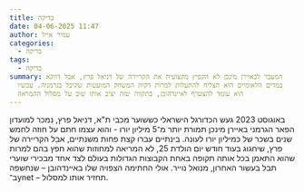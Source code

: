 ```yaml
---
title: בדיקה
date: 04-06-2025 11:47
author: עמיר אייל
categories:
  - בדיקה
tags:
  - בדיקה
summary: המעבר לבאיירן מינכן לא הקפיץ מקצועית את הקריירה של דניאל פרץ, אבל דווקא
  במדים הלאומיים הוא הצליח להתעלות למרות דקות המשחק המועטות שקיבל בגרמניה. עכשיו
  הוא עומד להצטרף לאיינדהובן, בתקווה שזה יציב אותו שוב על מסלול ההמראה
---
```

באוגוסט 2023 געש הכדורגל הישראלי כששוער מכבי ת"א, דניאל פרץ, נמכר למועדון הפאר הגרמני באיירן מינכן תמורת יותר מ־5 מיליון יורו - והוא עצמו חתם על חוזה לחמש שנים בשכר של כמיליון יורו לעונה.
בינתיים עברו קצת פחות משנתיים, אבל הקריירה של פרץ, שיחגוג בעוד חודש יום הולדת 25, לא המריאה למחוזות שהוא חפץ בהם למרות שהוא התאמן בכל אותה תקופה באחת הקבוצות הגדולות בעולם לצד אחד מבכירי שוערי תבל בעשור האחרון, מנואל נוייר. אולי החתימה הצפויה שלו באיינדהובן – שנחשפה ב־ynet – תחזיר אותו למסלול. 
